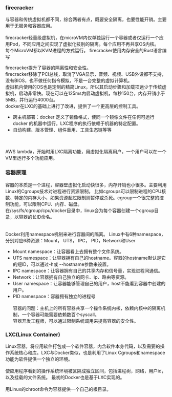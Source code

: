 ### firecracker
与容器和传统虚拟机都不同，综合两者有点，既要安全隔离，也要性能开销。主要用于无服务和容器应用。</br></br>
firecracker轻量级虚拟机，在microVM内仅单独运行一个容器或者仅运行一个应用Pod，不同应用之间实现了虚拟化技别的隔离。每个应用不再共享OS内核。 </br>
每个MicroVM都以KVM进程的方式运行。
firecracker使用内存安全的Rust语言编写

firecracker提升了容器的隔离性和安全性。</br>
firecracker移除了PCI总线，取消了VGA显示，音频、视频、USB外设都不支持，没有BIOS，也不做任何指令模拟，不是一台完整的虚拟计算机。</br>
虚拟机内使用的OS也是定制的精简Linux，所以其启动步骤和加载项远少于传统虚拟机，启动非常快。现在可以在125ms内启动虚拟机，每秒150台，内存开销小于5MB，并行运行4000台。</br>
docker在LXC的基础上进行了改进，提供了一个更高层的控制工具。
- 跨主机部署：docker 定义了镜像格式，使同一个镜像文件在任何可运行 docker 的机器中运行。LXC程序的执行依赖于机器的特定配置。
- 自动构建、版本管理、组件重用、工具生态链等等

</br></br>
AWS lambda，开始时用LXC隔离功能，用虚拟化隔离用户，一个用户可以在一个VM里运行多个功能应用。

### 容器原理
容器的本质是一个进程，容器壁虚拟化启动快很多，内存开销也小很多。主要利用Linux的Cgroups技术对进程进行资源限制。
比如cgroups可以限制进程的CPU核数、特定的内存大小，如果资源超过限制则暂停或杀死。cgroup一个很完整的控制功能，可以限制CPU、内存、磁盘。</br>
在/sys/fs/cgroup/cpu/docker目录中，linux会为每个容器创建一个cgroup目录，以容器的长ID命名。</br>
</br></br>
Docker利用namespace机制来进行容器间的隔离。
Linux中有6种namespace，分别对应6种资源：Mount， UTS， IPC， PID，Network和User
- Mount namespace：让容器看上去拥有整个文件系统。
- UTS namespace：让容器拥有自己的hostname。容器的hostname默认是它的短ID，可以通过-h或 --hostname参数来设置。
- IPC namespace：让容器拥有自己的共享内存和信号量，实现进程间通信。
- Network：让容器拥有自己独立的网卡、ip、路由等资源。
- User namespace：让容器能够管理自己的用户，host不能看到容器中创建的用户。
- PID namespace：容器拥有独立的进程号
</br></br>
容器的问题：主机上的所有容器共享一个操作系统内核，依赖内核中的隔离机制，一个容器可能需要依赖数百个syscall。</br>
容器开发工程师，可以通过限制系统调用来提高容器的安全性。


### LXC(Linux Container)
Linux容器，将应用软件打包成一个软件容器，内含软件本身代码，以及需要的操作系统核心和库。LXC与Docker类似，也是利用了Linux Cgroups和namespace功能为软件提供一个独立的环境。</br></br>
使应用程序看到的操作系统环境被区隔成独立区间，包括进程树，网络，用户id，以及挂载的文件系统。 最初的Docker也是基于LXC实现的。</br></br>
用Linux的chroot命令为容器提供一个自己的根目录。



